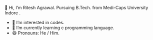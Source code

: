  👋 Hi, I’m Ritesh Agrawal. Pursuing B.Tech. from Medi-Caps University Indore .
- 👀 I’m interested in codes.
- 🌱 I’m currently learning c programming language.
- 😄 Pronouns: He / Him.

<!---
ritesh0331/ritesh0331 is a ✨ special ✨ repository because its `README.md` (this file) appears on your GitHub profile.
You can click the Preview link to take a look at your changes.
--->
